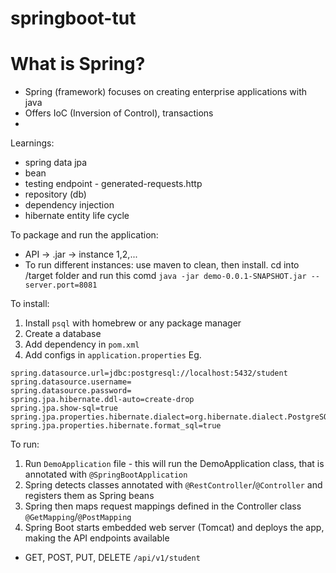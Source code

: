 # springboot-tut

# What is Spring?
- Spring (framework) focuses on creating enterprise applications with java
- Offers IoC (Inversion of Control), transactions
- 

Learnings:
- spring data jpa
- bean
- testing endpoint - generated-requests.http
- repository (db)
- dependency injection
- hibernate entity life cycle

To package and run the application:
- API -> .jar -> instance 1,2,...
- To run different instances: use maven to clean, then install. cd into /target folder and run this comd `java -jar demo-0.0.1-SNAPSHOT.jar --server.port=8081`

To install:
1. Install `psql` with homebrew or any package manager
2. Create a database
3. Add dependency in `pom.xml`
4. Add configs in `application.properties`
Eg.
```
spring.datasource.url=jdbc:postgresql://localhost:5432/student
spring.datasource.username=
spring.datasource.password=
spring.jpa.hibernate.ddl-auto=create-drop
spring.jpa.show-sql=true
spring.jpa.properties.hibernate.dialect=org.hibernate.dialect.PostgreSQLDialect
spring.jpa.properties.hibernate.format_sql=true
```

To run:
1. Run `DemoApplication` file - this will run the DemoApplication class, that is annotated with `@SpringBootApplication`
2. Spring detects classes annotated with `@RestController`/`@Controller` and registers them as Spring beans
3. Spring then maps request mappings defined in the Controller class `@GetMapping`/`@PostMapping`
4. Spring Boot starts embedded web server (Tomcat) and deploys the app, making the API endpoints available

- GET, POST, PUT, DELETE `/api/v1/student`

